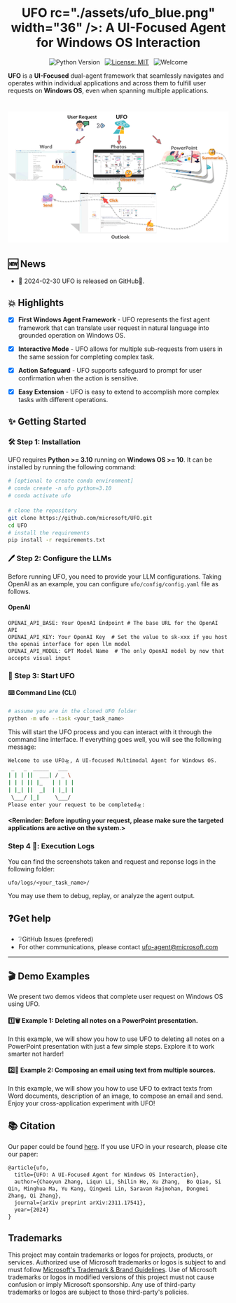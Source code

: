 <!-- <h1 align="center">
    UFO<img src="./assets/ufo.png" width="40px"/> :A <strong>U</strong>I-<strong>F</strong>ocused Multimodal Agent for Windows <strong>O</strong>S
</h1> -->

<!-- # **UFO** ![ufo](./assets/ufo_blue.png =x24): A **U**I-**F**ocused Agent for Windows **O**S Interaction -->


<h1 align="center">
    <img <b>UFO</b> rc="./assets/ufo_blue.png" width="36" />: A <b>U</b>I-<b>F</b>ocused Agent for Windows <b>O</b>S Interaction
</h1>

<div align="center">

![Python Version](https://img.shields.io/badge/Python-3776AB?&logo=python&logoColor=white-blue&label=3.10%20%7C%203.11)&ensp;
[![License: MIT](https://img.shields.io/badge/License-MIT-yellow.svg)](https://opensource.org/licenses/MIT)&ensp;
![Welcome](https://img.shields.io/badge/contributions-welcome-brightgreen.svg?style=flat)

</div>

**UFO** is a **UI-Focused** dual-agent framework that seamlessly navigates and operates within individual applications and across them to fulfill user requests on **Windows OS**, even when spanning multiple applications.

<h1 align="center">
    <img src="./assets/overview.png"/> 
</h1>


## 🆕 News
- 📅 2024-02-30 UFO is released on GitHub🎈.


## 💥 Highlights

- [x] **First Windows Agent Framework** - UFO represents the first agent framework that can translate user request in natural language into grounded operation on Windows OS.
- [x] **Interactive Mode** - UFO allows for multiple sub-requests from users in the same session for completing complex task.
- [x] **Action Safeguard** - UFO supports safeguard to prompt for user confirmation when the action is sensitive.
- [x] **Easy Extension** - UFO is easy to extend to accomplish more complex tasks with different operations.


## ✨ Getting Started


### 🛠️ Step 1: Installation
UFO requires **Python >= 3.10** running on **Windows OS >= 10**. It can be installed by running the following command:
```bash
# [optional to create conda environment]
# conda create -n ufo python=3.10
# conda activate ufo

# clone the repository
git clone https://github.com/microsoft/UFO.git
cd UFO
# install the requirements
pip install -r requirements.txt
```

### 🖊️ Step 2: Configure the LLMs
Before running UFO, you need to provide your LLM configurations. Taking OpenAI as an example, you can configure `ufo/config/config.yaml` file as follows. 

#### OpenAI
```
OPENAI_API_BASE: Your OpenAI Endpoint # The base URL for the OpenAI API
OPENAI_API_KEY: Your OpenAI Key  # Set the value to sk-xxx if you host the openai interface for open llm model
OPENAI_API_MODEL: GPT Model Name  # The only OpenAI model by now that accepts visual input
```

### 🚩 Step 3: Start UFO

#### ⌨️ Command Line (CLI)

```bash
# assume you are in the cloned UFO folder
python -m ufo --task <your_task_name>
```

This will start the UFO process and you can interact with it through the command line interface. 
If everything goes well, you will see the following message:

```bash
Welcome to use UFO🛸, A UI-focused Multimodal Agent for Windows OS. 
 _   _  _____   ___
| | | ||  ___| / _ \
| | | || |_   | | | |
| |_| ||  _|  | |_| |
 \___/ |_|     \___/
Please enter your request to be completed🛸:
```
#### <**Reminder: Before inputing your request, please make sure the targeted applications are active on the system.**>


###  Step 4 🎥: Execution Logs 

You can find the screenshots taken and request and reponse logs in the following folder:
```
ufo/logs/<your_task_name>/
```
You may use them to debug, replay, or analyze the agent output.


## ❓Get help 
* ❔GitHub Issues (prefered)
* For other communications, please contact ufo-agent@microsoft.com
---

## 🎬 Demo Examples

We present two demos videos that complete user request on Windows OS using UFO.

#### 1️⃣🗑️ Example 1: Deleting all notes on a PowerPoint presentation.
In this example, we will show you how to use UFO to deleting all notes on a PowerPoint presentation with just a few simple steps. Explore it to work smarter not harder!


#### 2️⃣📧 Example 2: Composing an email using text from multiple sources.
In this example, we will show you how to use UFO to extract texts from Word documents, description of an image, to compose an email and send. Enjoy your cross-application experiment with UFO!


## 📚 Citation
Our paper could be found [here](http://export.arxiv.org/abs/2311.17541). 
If you use UFO in your research, please cite our paper:
```
@article{ufo,
  title={UFO: A UI-Focused Agent for Windows OS Interaction},
  author={Chaoyun Zhang, Liqun Li, Shilin He, Xu Zhang,  Bo Qiao, Si Qin, Minghua Ma, Yu Kang, Qingwei Lin, Saravan Rajmohan, Dongmei Zhang, Qi Zhang},
  journal={arXiv preprint arXiv:2311.17541},
  year={2024}
}
```


## Trademarks

This project may contain trademarks or logos for projects, products, or services. Authorized use of Microsoft 
trademarks or logos is subject to and must follow 
[Microsoft's Trademark & Brand Guidelines](https://www.microsoft.com/en-us/legal/intellectualproperty/trademarks/usage/general).
Use of Microsoft trademarks or logos in modified versions of this project must not cause confusion or imply Microsoft sponsorship.
Any use of third-party trademarks or logos are subject to those third-party's policies.